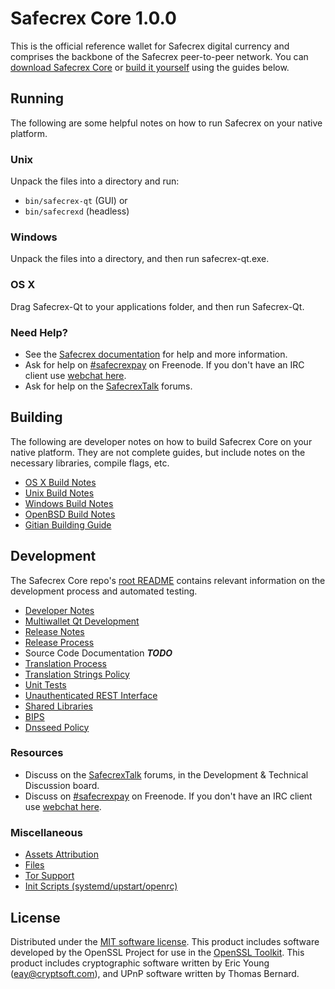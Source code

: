 Safecrex Core 1.0.0
=================

This is the official reference wallet for Safecrex digital currency and comprises the backbone of the Safecrex peer-to-peer network. You can [download Safecrex Core](https://github.com/safecrex-official/safecrex/releases) or [build it yourself](#building) using the guides below.

Running
---------------------
The following are some helpful notes on how to run Safecrex on your native platform.

### Unix

Unpack the files into a directory and run:

- `bin/safecrex-qt` (GUI) or
- `bin/safecrexd` (headless)

### Windows

Unpack the files into a directory, and then run safecrex-qt.exe.

### OS X

Drag Safecrex-Qt to your applications folder, and then run Safecrex-Qt.

### Need Help?

* See the [Safecrex documentation](https://safecrexpay.atlassian.net/wiki/display/DOC)
for help and more information.
* Ask for help on [#safecrexpay](http://webchat.freenode.net?channels=safecrexpay) on Freenode. If you don't have an IRC client use [webchat here](http://webchat.freenode.net?channels=safecrexpay).
* Ask for help on the [SafecrexTalk](https://safecrextalk.org/) forums.

Building
---------------------
The following are developer notes on how to build Safecrex Core on your native platform. They are not complete guides, but include notes on the necessary libraries, compile flags, etc.

- [OS X Build Notes](build-osx.md)
- [Unix Build Notes](build-unix.md)
- [Windows Build Notes](build-windows.md)
- [OpenBSD Build Notes](build-openbsd.md)
- [Gitian Building Guide](gitian-building.md)

Development
---------------------
The Safecrex Core repo's [root README](/README.md) contains relevant information on the development process and automated testing.

- [Developer Notes](developer-notes.md)
- [Multiwallet Qt Development](multiwallet-qt.md)
- [Release Notes](release-notes.md)
- [Release Process](release-process.md)
- Source Code Documentation ***TODO***
- [Translation Process](translation_process.md)
- [Translation Strings Policy](translation_strings_policy.md)
- [Unit Tests](unit-tests.md)
- [Unauthenticated REST Interface](REST-interface.md)
- [Shared Libraries](shared-libraries.md)
- [BIPS](bips.md)
- [Dnsseed Policy](dnsseed-policy.md)

### Resources
* Discuss on the [SafecrexTalk](https://safecrextalk.org/) forums, in the Development & Technical Discussion board.
* Discuss on [#safecrexpay](http://webchat.freenode.net/?channels=safecrexpay) on Freenode. If you don't have an IRC client use [webchat here](http://webchat.freenode.net/?channels=safecrexpay).

### Miscellaneous
- [Assets Attribution](assets-attribution.md)
- [Files](files.md)
- [Tor Support](tor.md)
- [Init Scripts (systemd/upstart/openrc)](init.md)

License
---------------------
Distributed under the [MIT software license](http://www.opensource.org/licenses/mit-license.php).
This product includes software developed by the OpenSSL Project for use in the [OpenSSL Toolkit](https://www.openssl.org/). This product includes
cryptographic software written by Eric Young ([eay@cryptsoft.com](mailto:eay@cryptsoft.com)), and UPnP software written by Thomas Bernard.

